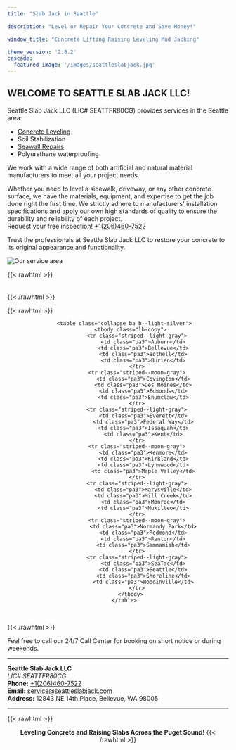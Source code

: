 ```yaml
---
title: "Slab Jack in Seattle"

description: "Level or Repair Your Concrete and Save Money!"

window_title: "Concrete Lifting Raising Leveling Mud Jacking"

theme_version: '2.8.2'
cascade:
  featured_image: '/images/seattleslabjack.jpg'
---
```

## WELCOME TO SEATTLE SLAB JACK LLC!

Seattle Slab Jack LLC (LIC# SEATTFR80CG) provides services in the Seattle area:  

- [Concrete Leveling](/services/concrete-leveling/)  
- Soil Stabilization  
- [Seawall Repairs](/services/seawall-repair/)  
- Polyurethane waterproofing

We work with a wide range of both artificial and natural material manufacturers to meet all your project needs.  

Whether you need to level a sidewalk, driveway, or any other concrete surface, we have the materials, equipment, and expertise to get the job done right the first time. We strictly adhere to manufacturers' installation specifications and apply our own high standards of quality to ensure the durability and reliability of each project.  
Request your free inspection! [+1(206)460-7522](tel:+12064607522)  

Trust the professionals at Seattle Slab Jack LLC to restore your concrete to its original appearance and functionality.  


![Our service area](/images/our-service-area.jpg)  


{{< rawhtml >}}  
<br>  
{{< /rawhtml >}}  


{{< rawhtml >}}
<div align="center">

        <table class="collapse ba b--light-silver">
            <tbody class="lh-copy">
                <tr class="striped--light-gray">
                    <td class="pa3">Auburn</td>
                    <td class="pa3">Bellevue</td>
                    <td class="pa3">Bothell</td>
                    <td class="pa3">Burien</td>
                </tr>
                <tr class="striped--moon-gray">
                    <td class="pa3">Covington</td>
                    <td class="pa3">Des Moines</td>
                    <td class="pa3">Edmonds</td>
                    <td class="pa3">Enumclaw</td>
                </tr>
                <tr class="striped--light-gray">
                    <td class="pa3">Everett</td>
                    <td class="pa3">Federal Way</td>
                    <td class="pa3">Issaquah</td>
                    <td class="pa3">Kent</td>
                </tr>
                <tr class="striped--moon-gray">
                    <td class="pa3">Kenmore</td>
                    <td class="pa3">Kirkland</td>
                    <td class="pa3">Lynnwood</td>
                    <td class="pa3">Maple Valley</td>
                </tr>
                <tr class="striped--light-gray">
                    <td class="pa3">Marysville</td>
                    <td class="pa3">Mill Creek</td>
                    <td class="pa3">Monroe</td>
                    <td class="pa3">Mukilteo</td>
                </tr>
                <tr class="striped--moon-gray">
                    <td class="pa3">Normandy Park</td>
                    <td class="pa3">Redmond</td>
                    <td class="pa3">Renton</td>
                    <td class="pa3">Sammamish</td>
                </tr>
                <tr class="striped--light-gray">
                    <td class="pa3">SeaTac</td>
                    <td class="pa3">Seattle</td>
                    <td class="pa3">Shoreline</td>
                    <td class="pa3">Woodinville</td>
                </tr>
            </tbody>
        </table>
</div>
<br>

{{< /rawhtml >}}  

Feel free to call our 24/7 Call Center for booking on short notice or during weekends.  

---

__Seattle Slab Jack LLC__  
_LIC# SEATTFR80CG_  
**Phone:** [+1(206)460-7522](tel:+12064607522)  
**Email:** service@seattleslabjack.com  
**Address:** 12843 NE 14th Place, Bellevue, WA 98005  
___   

{{< rawhtml >}}
<div align="center">
<strong> Leveling Concrete and Raising Slabs Across the Puget Sound!</strong>
{{< /rawhtml >}}  


